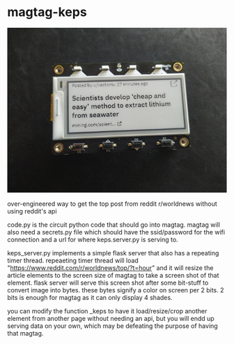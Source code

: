 # magtag-keps


![magtag-keps.jpg](https://github.com/leventt/magtag-keps/blob/main/magtag-keps.jpg "magtag-keps.jpg")


over-engineered way to get the top post from reddit r/worldnews without using reddit's api


code.py is the circuit python code that should go into magtag. magtag will also need a secrets.py file which should have the ssid/password for the wifi connection and a url for where keps.server.py is serving to.


keps_server.py implements a simple flask server that also has a repeating timer thread. repeaeting timer thread will load "https://www.reddit.com/r/worldnews/top/?t=hour" and it will resize the article elements to the screen size of magtag to take a screen shot of that element. flask server will serve this screen shot after some bit-stuff to convert image into bytes. these bytes signify a color on screen per 2 bits. 2 bits is enough for magtag as it can only display 4 shades.


you can modify the function _keps to have it load/resize/crop another element from another page without needing an api, but you will endd up serving data on your own, which may be defeating the purpose of having that magtag.
